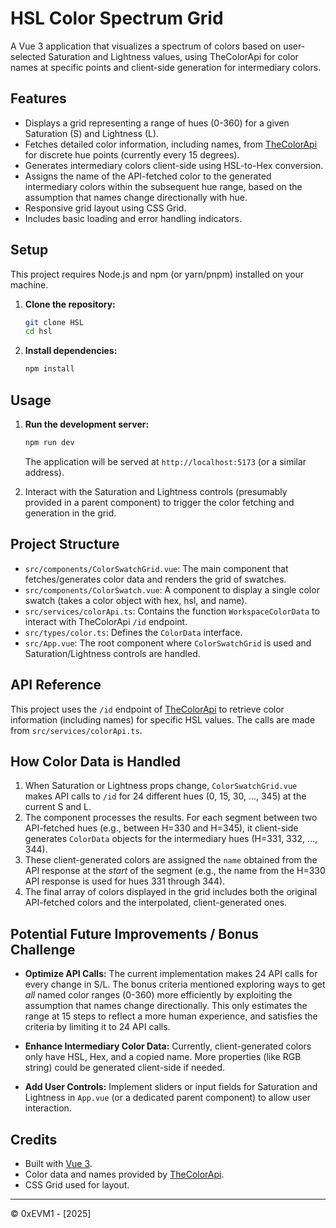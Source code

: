 # HSL Color Spectrum Grid

A Vue 3 application that visualizes a spectrum of colors based on user-selected Saturation and Lightness values, using TheColorApi for color names at specific points and client-side generation for intermediary colors.

## Features

* Displays a grid representing a range of hues (0-360) for a given Saturation (S) and Lightness (L).
* Fetches detailed color information, including names, from [TheColorApi](https://www.thecolorapi.com/) for discrete hue points (currently every 15 degrees).
* Generates intermediary colors client-side using HSL-to-Hex conversion.
* Assigns the name of the API-fetched color to the generated intermediary colors within the subsequent hue range, based on the assumption that names change directionally with hue.
* Responsive grid layout using CSS Grid.
* Includes basic loading and error handling indicators.

## Setup

This project requires Node.js and npm (or yarn/pnpm) installed on your machine.

1.  **Clone the repository:**
    ```bash
    git clone HSL
    cd hsl
    ```

2.  **Install dependencies:**
    ```bash
    npm install
    ```

## Usage

1.  **Run the development server:**
    ```bash
    npm run dev
    ```
    The application will be served at `http://localhost:5173` (or a similar address).

2.  Interact with the Saturation and Lightness controls (presumably provided in a parent component) to trigger the color fetching and generation in the grid.

## Project Structure

* `src/components/ColorSwatchGrid.vue`: The main component that fetches/generates color data and renders the grid of swatches.
* `src/components/ColorSwatch.vue`: A component to display a single color swatch (takes a color object with hex, hsl, and name).
* `src/services/colorApi.ts`: Contains the function `WorkspaceColorData` to interact with TheColorApi `/id` endpoint.
* `src/types/color.ts`: Defines the `ColorData` interface.
* `src/App.vue`: The root component where `ColorSwatchGrid` is used and Saturation/Lightness controls are handled.

## API Reference

This project uses the `/id` endpoint of [TheColorApi](https://www.thecolorapi.com/docs#get-id) to retrieve color information (including names) for specific HSL values. The calls are made from `src/services/colorApi.ts`.

## How Color Data is Handled

1.  When Saturation or Lightness props change, `ColorSwatchGrid.vue` makes API calls to `/id` for 24 different hues (0, 15, 30, ..., 345) at the current S and L.
2.  The component processes the results. For each segment between two API-fetched hues (e.g., between H=330 and H=345), it client-side generates `ColorData` objects for the intermediary hues (H=331, 332, ..., 344).
3.  These client-generated colors are assigned the `name` obtained from the API response at the *start* of the segment (e.g., the name from the H=330 API response is used for hues 331 through 344).
4.  The final array of colors displayed in the grid includes both the original API-fetched colors and the interpolated, client-generated ones.

## Potential Future Improvements / Bonus Challenge

* **Optimize API Calls:** The current implementation makes 24 API calls for every change in S/L. The bonus criteria mentioned exploring ways to get *all* named color ranges (0-360) more efficiently by exploiting the assumption that names change directionally. This only estimates the range at 15 steps to reflect a more human experience, and satisfies the criteria by limiting it to 24 API calls.


* **Enhance Intermediary Color Data:** Currently, client-generated colors only have HSL, Hex, and a copied name. More properties (like RGB string) could be generated client-side if needed.
* **Add User Controls:** Implement sliders or input fields for Saturation and Lightness in `App.vue` (or a dedicated parent component) to allow user interaction.

## Credits

* Built with [Vue 3](https://vuejs.org/).
* Color data and names provided by [TheColorApi](https://www.thecolorapi.com/).
* CSS Grid used for layout.

---

© 0xEVM1 - [2025]